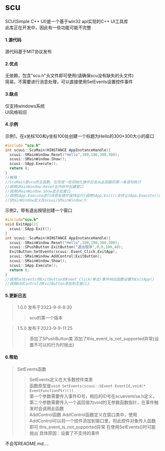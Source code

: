 # scu
SCU(Simple C++ UI)是一个基于win32 api实现的C++ UI工具库  
此库正在开发中，因此有一些功能可能不完整  

#### 1.源代码 ####
源代码基于MIT协议发布  

#### 2.优点 ####
无依赖，包含"scu.h"头文件即可使用(请确保scu没有缺失的头文件)  
简易，不需要进行消息处理，可以直接使用SetEvents设置控件事件  

#### 3.缺点 ####
仅支持windows系统  
UI风格较旧  

#### 4.示例 ####
示例1，在x坐标100和y坐标100处创建一个标题为Hello的300*300大小的窗口  
```c++
#include "scu.h"
int scuui::ScuMain(HINSTANCE AppInstanceHandle){
  scuui::SMainWindow.Reset("Hello",100,100,300,300);
  scuui::SMainWindow.Show();
  scuui::SApp.Execute();
  return 0;
}
//解释：
//ScuMain是scu的主函数，在完成一些初始化操作后会从此函数的第一条语句执行
//调用SMainWindow.Reset在内存中创建窗口
//调用SMainWindow.Show显示此窗口
//调用SApp.Execute进行消息处理并保持运行(调用SApp.Exit()会终止SApp.Execute()的运行)
//SMainWindow定义在scuui/SMainWindow.h
```  
示例2，带有退出按钮创建一个窗口  
```c++
#include"scu.h"
void ExitApp(){
  scuui::SApp.Exit();
}
int scuui::ScuMain(HINSTANCE AppInstanceHandle){
  scuui::SMainWindow.Reset("Hello",100,100,300,300);
  scuui::SPushButton ExitButton("退出程序",0,0,100,40);
  ExitButton.SetEvents(scuui::Event_Click,ExitApp);
  scuui::SMainWindow.AddControl(ExitButton);
  scuui::SMainWindow.Show();
  scuui::SApp.Execute();
  return 0;
}
//调用SetEvents将ExitButton的Event_Click(单击)事件响应函数设置为ExitApp()
//调用AddControl将ExitButton添加到主窗口上
```  
#### 5.更新日志 ####
> 1.0.0 发布于2023-9-9-8:30
 >> scu的第一个版本

> 1.5.0 发布于2023-9-9-11:25
 >> 添加了SPushButton类
 >> 添加了this_event_is_not_supported异常(设置不可以的行为时抛出)

#### 6.帮助 ####
> SetEvents函数
 >> SetEvents定义在大多数控件类里  
  函数原型是`void SetEvents(scuui::SEvent EventId,void(* EventFunctionPtr)())`  
  第一个参数需要传入事件ID号，相应的ID号在scuevent/se.h定义，第二个参数需要传入一个返回值为void的无参数函数指针，在事件触发时会调用此函数  
> AddControl函数
 >> AddControl函数定义在窗口类中，使用AddControl可以将一个控件添加到窗口里，将此控件对象传入函数即可
> this_event_is_not_supported异常
 >> 在使用SetEvents()时可能抛出
 >> 具体原因：设置了不支持的事件


不会写README.md....
